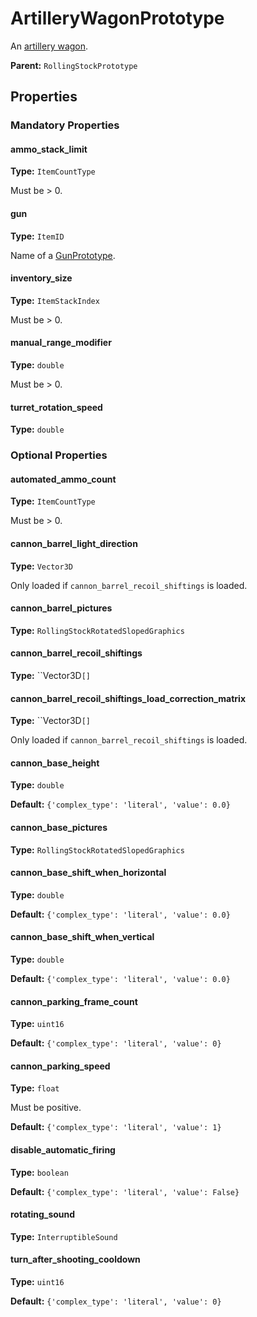 # ArtilleryWagonPrototype

An [artillery wagon](https://wiki.factorio.com/Artillery_wagon).

**Parent:** `RollingStockPrototype`

## Properties

### Mandatory Properties

#### ammo_stack_limit

**Type:** `ItemCountType`

Must be > 0.

#### gun

**Type:** `ItemID`

Name of a [GunPrototype](prototype:GunPrototype).

#### inventory_size

**Type:** `ItemStackIndex`

Must be > 0.

#### manual_range_modifier

**Type:** `double`

Must be > 0.

#### turret_rotation_speed

**Type:** `double`



### Optional Properties

#### automated_ammo_count

**Type:** `ItemCountType`

Must be > 0.

#### cannon_barrel_light_direction

**Type:** `Vector3D`

Only loaded if `cannon_barrel_recoil_shiftings` is loaded.

#### cannon_barrel_pictures

**Type:** `RollingStockRotatedSlopedGraphics`



#### cannon_barrel_recoil_shiftings

**Type:** ``Vector3D`[]`



#### cannon_barrel_recoil_shiftings_load_correction_matrix

**Type:** ``Vector3D`[]`

Only loaded if `cannon_barrel_recoil_shiftings` is loaded.

#### cannon_base_height

**Type:** `double`



**Default:** `{'complex_type': 'literal', 'value': 0.0}`

#### cannon_base_pictures

**Type:** `RollingStockRotatedSlopedGraphics`



#### cannon_base_shift_when_horizontal

**Type:** `double`



**Default:** `{'complex_type': 'literal', 'value': 0.0}`

#### cannon_base_shift_when_vertical

**Type:** `double`



**Default:** `{'complex_type': 'literal', 'value': 0.0}`

#### cannon_parking_frame_count

**Type:** `uint16`



**Default:** `{'complex_type': 'literal', 'value': 0}`

#### cannon_parking_speed

**Type:** `float`

Must be positive.

**Default:** `{'complex_type': 'literal', 'value': 1}`

#### disable_automatic_firing

**Type:** `boolean`



**Default:** `{'complex_type': 'literal', 'value': False}`

#### rotating_sound

**Type:** `InterruptibleSound`



#### turn_after_shooting_cooldown

**Type:** `uint16`



**Default:** `{'complex_type': 'literal', 'value': 0}`

